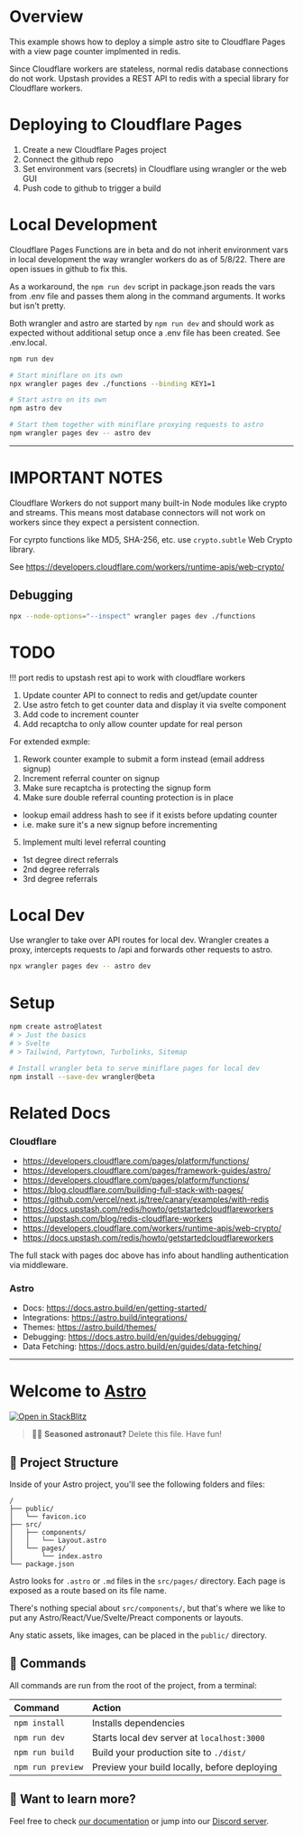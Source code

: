 # Overview

This example shows how to deploy a simple astro site to Cloudflare Pages with a view page counter implmented in redis.

Since Cloudflare workers are stateless, normal redis database connections do not work. Upstash provides a REST API to redis with a special library for Cloudflare workers.


# Deploying to Cloudflare Pages

1. Create a new Cloudflare Pages project
2. Connect the github repo
3. Set environment vars (secrets) in Cloudflare using wrangler or the web GUI
4. Push code to github to trigger a build


# Local Development

Cloudflare Pages Functions are in beta and do not inherit environment vars in local development the way wrangler workers do as of 5/8/22. There are open issues in github to fix this.

As a workaround, the `npm run dev` script in package.json reads the vars from .env file and passes them along in the command arguments. It works but isn't pretty.

Both wrangler and astro are started by `npm run dev` and should work as expected without additional setup once a .env file has been created. See .env.local.

```bash
npm run dev

# Start miniflare on its own
npx wrangler pages dev ./functions --binding KEY1=1

# Start astro on its own
npm astro dev

# Start them together with miniflare proxying requests to astro
npm wrangler pages dev -- astro dev
```

---

# IMPORTANT NOTES

Cloudflare Workers do not support many built-in Node modules like crypto and streams. This means most database connectors will not work on workers since they expect a persistent connection.

For cyrpto functions like MD5, SHA-256, etc. use `crypto.subtle` Web Crypto library.

See https://developers.cloudflare.com/workers/runtime-apis/web-crypto/



## Debugging

```bash
npx --node-options="--inspect" wrangler pages dev ./functions
```

# TODO

!!! port redis to upstash rest api to work with cloudflare workers

1. Update counter API to connect to redis and get/update counter
2. Use astro fetch to get counter data and display it via svelte component
3. Add code to increment counter
4. Add recaptcha to only allow counter update for real person

For extended exmple:
1. Rework counter example to submit a form instead (email address signup)
2. Increment referral counter on signup
3. Make sure recaptcha is protecting the signup form
4. Make sure double referral counting protection is in place
  - lookup email address hash to see if it exists before updating counter
  - i.e. make sure it's a new signup before incrementing
5. Implement multi level referral counting
  - 1st degree direct referrals
  - 2nd degree referrals
  - 3rd degree referrals


# Local Dev

Use wrangler to take over API routes for local dev. Wrangler creates a proxy, intercepts
requests to /api and forwards other requests to astro.

```bash
npx wrangler pages dev -- astro dev
```


# Setup

```bash
npm create astro@latest
# > Just the basics
# > Svelte
# > Tailwind, Partytown, Turbolinks, Sitemap

# Install wrangler beta to serve miniflare pages for local dev
npm install --save-dev wrangler@beta
```

# Related Docs

### Cloudflare
- https://developers.cloudflare.com/pages/platform/functions/
- https://developers.cloudflare.com/pages/framework-guides/astro/
- https://developers.cloudflare.com/pages/platform/functions/
- https://blog.cloudflare.com/building-full-stack-with-pages/
- https://github.com/vercel/next.js/tree/canary/examples/with-redis
- https://docs.upstash.com/redis/howto/getstartedcloudflareworkers
- https://upstash.com/blog/redis-cloudflare-workers
- https://developers.cloudflare.com/workers/runtime-apis/web-crypto/
- https://docs.upstash.com/redis/howto/getstartedcloudflareworkers

The full stack with pages doc above has info about handling authentication via middleware.

### Astro

- Docs: https://docs.astro.build/en/getting-started/
- Integrations: https://astro.build/integrations/
- Themes: https://astro.build/themes/
- Debugging: https://docs.astro.build/en/guides/debugging/
- Data Fetching: https://docs.astro.build/en/guides/data-fetching/



---

# Welcome to [Astro](https://astro.build)

[![Open in StackBlitz](https://developer.stackblitz.com/img/open_in_stackblitz.svg)](https://stackblitz.com/github/withastro/astro/tree/latest/examples/starter)

> 🧑‍🚀 **Seasoned astronaut?** Delete this file. Have fun!

## 🚀 Project Structure

Inside of your Astro project, you'll see the following folders and files:

```
/
├── public/
│   └── favicon.ico
├── src/
│   ├── components/
│   │   └── Layout.astro
│   └── pages/
│       └── index.astro
└── package.json
```

Astro looks for `.astro` or `.md` files in the `src/pages/` directory. Each page is exposed as a route based on its file name.

There's nothing special about `src/components/`, but that's where we like to put any Astro/React/Vue/Svelte/Preact components or layouts.

Any static assets, like images, can be placed in the `public/` directory.

## 🧞 Commands

All commands are run from the root of the project, from a terminal:

| Command           | Action                                       |
| :---------------- | :------------------------------------------- |
| `npm install`     | Installs dependencies                        |
| `npm run dev`     | Starts local dev server at `localhost:3000`  |
| `npm run build`   | Build your production site to `./dist/`      |
| `npm run preview` | Preview your build locally, before deploying |

## 👀 Want to learn more?

Feel free to check [our documentation](https://github.com/withastro/astro) or jump into our [Discord server](https://astro.build/chat).
